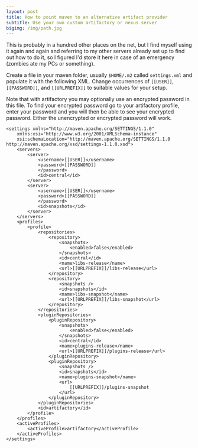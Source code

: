 ```yaml
---
layout: post
title: How to point maven to an alternative artifact provider
subtitle: Use your own custom artifactory or nexus server
bigimg: /img/path.jpg
---
```


This is probably in a hundred other places on the net, but I find myself using it again and again and
referring to my other servers already set up to find out how to do it, so I figured I'd store it here
in case of an emergency (zombies ate my PCs or something).

Create a file in your maven folder, usually `$HOME/.m2` called `settings.xml` and populate it with the 
following XML. Change occurrences of `[[USER]]`, `[[PASSWORD]]`, and `[[URLPREFIX]]` to suitable values 
for your setup. 

Note that with artifactory you may optionally use an encrypted password in this file. To find your 
encrypted password go to your artifactory profile, enter your password and you will then be able to see 
your encrypted password. Either the unencrypted or encrypted password will work. 

```
<settings xmlns="http://maven.apache.org/SETTINGS/1.1.0"
	xmlns:xsi="http://www.w3.org/2001/XMLSchema-instance"
	xsi:schemaLocation="http://maven.apache.org/SETTINGS/1.1.0 http://maven.apache.org/xsd/settings-1.1.0.xsd">
	<servers>
		<server>
			<username>[[USER]]</username>
			<password>[[PASSWORD]]
			</password>
			<id>central</id>
		</server>
		<server>
			<username>[[USER]]</username>
			<password>[[PASSWORD]]
			</password>
			<id>snapshots</id>
		</server>
	</servers>
	<profiles>
		<profile>
			<repositories>
				<repository>
					<snapshots>
						<enabled>false</enabled>
					</snapshots>
					<id>central</id>
					<name>libs-release</name>
					<url>[[URLPREFIX]]/libs-release</url>
				</repository>
				<repository>
					<snapshots />
					<id>snapshots</id>
					<name>libs-snapshot</name>
					<url>[[URLPREFIX]]/libs-snapshot</url>
				</repository>
			</repositories>
			<pluginRepositories>
				<pluginRepository>
					<snapshots>
						<enabled>false</enabled>
					</snapshots>
					<id>central</id>
					<name>plugins-release</name>
					<url>[[URLPREFIX]]/plugins-release</url>
				</pluginRepository>
				<pluginRepository>
					<snapshots />
					<id>snapshots</id>
					<name>plugins-snapshot</name>
					<url>
						[[URLPREFIX]]/plugins-snapshot
					</url>
				</pluginRepository>
			</pluginRepositories>
			<id>artifactory</id>
		</profile>
	</profiles>
	<activeProfiles>
		<activeProfile>artifactory</activeProfile>
	</activeProfiles>
</settings>


```
